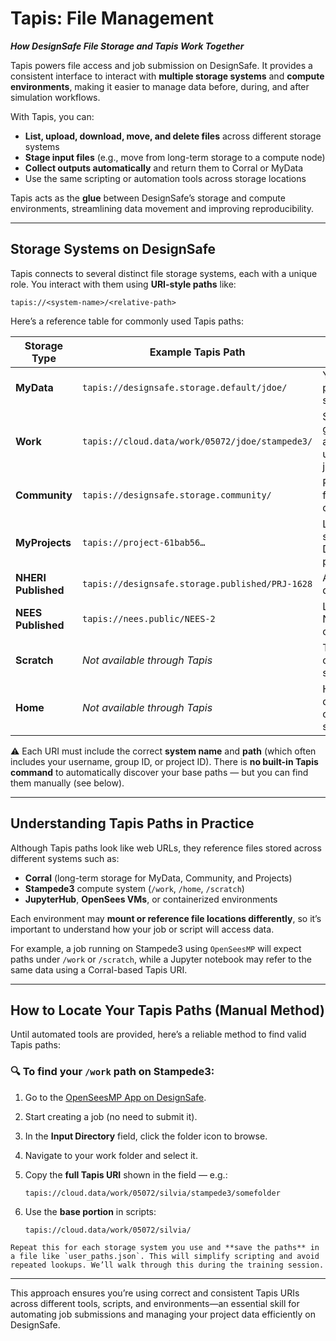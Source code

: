 # Tapis: File Management
***How DesignSafe File Storage and Tapis Work Together***

Tapis powers file access and job submission on DesignSafe. It provides a consistent interface to interact with **multiple storage systems** and **compute environments**, making it easier to manage data before, during, and after simulation workflows.

With Tapis, you can:

* **List, upload, download, move, and delete files** across different storage systems
* **Stage input files** (e.g., move from long-term storage to a compute node)
* **Collect outputs automatically** and return them to Corral or MyData
* Use the same scripting or automation tools across storage locations

Tapis acts as the **glue** between DesignSafe’s storage and compute environments, streamlining data movement and improving reproducibility.

---

## Storage Systems on DesignSafe

Tapis connects to several distinct file storage systems, each with a unique role. You interact with them using **URI-style paths** like:

```
tapis://<system-name>/<relative-path>
```

Here’s a reference table for commonly used Tapis paths:

| Storage Type        | Example Tapis Path                              | Notes                                  |
| ------------------- | ----------------------------------------------- | -------------------------------------- |
| **MyData**          | `tapis://designsafe.storage.default/jdoe/`      | Your personal storage                  |
| **Work**            | `tapis://cloud.data/work/05072/jdoe/stampede3/` | Shared group allocation; used for jobs |
| **Community**       | `tapis://designsafe.storage.community/`         | Public files from the community        |
| **MyProjects**      | `tapis://project-61bab56…`                      | Linked to specific DesignSafe projects |
| **NHERI Published** | `tapis://designsafe.storage.published/PRJ-1628` | Archived datasets                      |
| **NEES Published**  | `tapis://nees.public/NEES-2`                    | Legacy NEES content                    |
| **Scratch**         | *Not available through Tapis*                   | Temporary compute storage              |
| **Home**            | *Not available through Tapis*                   | Home directories on HPC systems        |

⚠️ Each URI must include the correct **system name** and **path** (which often includes your username, group ID, or project ID). There is **no built-in Tapis command** to automatically discover your base paths — but you can find them manually (see below).

---

## Understanding Tapis Paths in Practice

Although Tapis paths look like web URLs, they reference files stored across different systems such as:

* **Corral** (long-term storage for MyData, Community, and Projects)
* **Stampede3** compute system (`/work`, `/home`, `/scratch`)
* **JupyterHub**, **OpenSees VMs**, or containerized environments

Each environment may **mount or reference file locations differently**, so it’s important to understand how your job or script will access data.

For example, a job running on Stampede3 using `OpenSeesMP` will expect paths under `/work` or `/scratch`, while a Jupyter notebook may refer to the same data using a Corral-based Tapis URI.

---

## How to Locate Your Tapis Paths (Manual Method)

Until automated tools are provided, here’s a reliable method to find valid Tapis paths:

### 🔍 To find your `/work` path on Stampede3:

1. Go to the [OpenSeesMP App on DesignSafe](https://www.designsafe-ci.org/workspace/opensees-mp-s3).
2. Start creating a job (no need to submit it).
3. In the **Input Directory** field, click the folder icon to browse.
4. Navigate to your work folder and select it.
5. Copy the **full Tapis URI** shown in the field — e.g.:

   ```
   tapis://cloud.data/work/05072/silvia/stampede3/somefolder
   ```
6. Use the **base portion** in scripts:

   ```
   tapis://cloud.data/work/05072/silvia/
   ```

```{tip}
Repeat this for each storage system you use and **save the paths** in a file like `user_paths.json`. This will simplify scripting and avoid repeated lookups. We’ll walk through this during the training session.
```

---

This approach ensures you’re using correct and consistent Tapis URIs across different tools, scripts, and environments—an essential skill for automating job submissions and managing your project data efficiently on DesignSafe.
